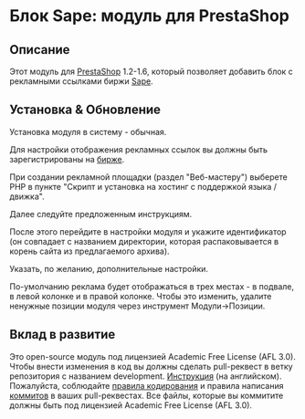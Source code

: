 Блок Sape: модуль для PrestaShop
======

Описание
------------
Этот модуль для [PrestaShop][4] 1.2-1.6, который позволяет добавить блок с рекламными ссылками биржи [Sape][6].

Установка & Обновление
------------
Установка модуля в систему - обычная.

Для настройки отображения рекламных ссылок вы должны быть зарегистрированы на [бирже][6].

При создании рекламной площадки (раздел "Веб-мастеру") выберете PHP в пункте "Скрипт и установка на хостинг с поддержкой языка / движка".

Далее следуйте предложенным инструкциям.

После этого перейдите в настройки модуля и укажите идентификатор (он совпадает с названием директории, которая распаковывается в корень сайта из предлагаемого архива).

Указать, по желанию, дополнительные настройки.

По-умолчанию реклама будет отображаться в трех местах - в подвале, в левой колонке и в правой колонке.
Чтобы это изменить, удалите ненужные позиции модуля через инструмент Модули->Позиции.

Вклад в развитие
------------
Это open-source модуль под лицензией Academic Free License (AFL 3.0).
Чтобы внести изменения в код вы должны сделать pull-реквест в ветку репозитория с названием development. [Инструкция][1] (на английском).
Пожалуйста, соблюдайте [правила кодирования][2] и правила написания [коммитов][3] в ваших pull-реквестах.
Все файлы, которые вы коммитите должны быть под лицензией Academic Free License (AFL 3.0).

[1]: https://help.github.com/articles/using-pull-requests/
[2]: http://doc.prestashop.com/display/PS15/Coding+Standards
[3]: http://doc.prestashop.com/display/PS15/How+to+write+a+commit+message
[4]: http://prestashop.com/
[6]: http://www.sape.ru/r.rTYnEaMVRz.php
